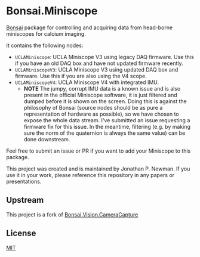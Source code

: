 # Bonsai.Miniscope
[Bonsai](http://bonsai-rx.org/) package for controlling and acquiring data from head-borne miniscopes for calcium imaging. 

It contains the following nodes: 

- `UCLAMiniscope`: UCLA Miniscope V3 using legacy DAQ firmware. Use this if you have an old DAQ box and have not updated firmware recently.
- `UCLAMiniscopeV3`: UCLA Miniscope V3 using updated DAQ box and firmware. Use this if you are also using the V4 scope.
- `UCLAMiniscopeV4`: UCLA Miniscope V4 with integrated IMU.
    - **NOTE** The jumpy, corrupt IMU data is a known issue and is also present in the official Miniscope software, it is just filtered and dumped before it is shown on the screen. 
      Doing this is against the philosophy of Bonsai (source nodes should be as pure a representation of hardware as possible), so we have chosen to expose the whole data stream. 
      I've submitted an issue requesting a firmware fix for this issue. In the meantime, filtering (e.g. by making sure the norm of the quaternion is always the same value) can be done 
      downstream.

Feel free to submit an issue or PR if you want to add your Miniscope to this package.

This project was created and is maintained by Jonathan P. Newman. If you use it in your work, please reference this repository in any papers or presentations.

## Upstream
This project is a fork of [Bonsai.Vision.CameraCapture](https://bitbucket.org/horizongir/bonsai/src/43c4072273efcaff77e429296c2d6d8756ec07c7/Bonsai.Vision/CameraCapture.cs?at=default&fileviewer=file-view-default)

## License
[MIT](https://opensource.org/licenses/MIT)